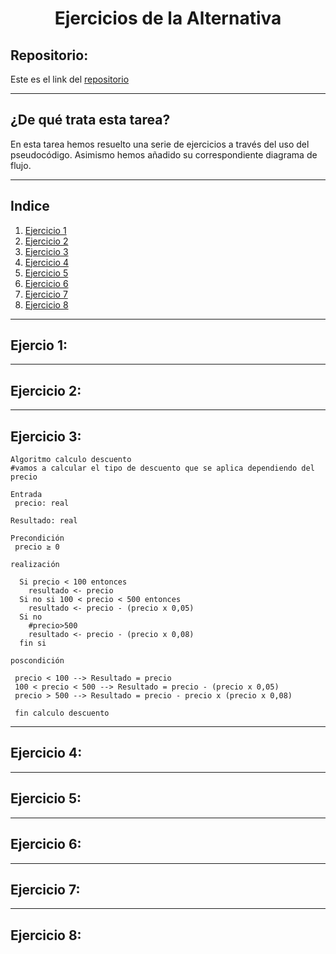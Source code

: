 <h1 align="center">	Ejercicios  de la Alternativa</h1>

<h2>Repositorio:</h2>

Este es el link del [repositorio](https://github.com/albabernal03/Alternativa-ejercicios-/blob/main/README.md)

***
<h2>¿De qué trata esta tarea?</h2>

En esta tarea hemos resuelto una serie de ejercicios a través del uso del pseudocódigo. Asimismo hemos añadido su correspondiente diagrama de flujo.
***

## Indice
1. [Ejercicio 1](#id1)
2. [Ejercicio 2](#id2)
3. [Ejercicio 3](#id3)
4. [Ejercicio 4](#id4)
5. [Ejercicio 5](#id5)
6. [Ejercicio 6](#id6)
7. [Ejercicio 7](#id7)
8. [Ejercicio 8](#id8)

***

## Ejercio 1:<a name="id1"></a>
***


## Ejercicio 2:<a name="id2"></a>
***


## Ejercicio 3:<a name="id3"></a>

```
Algoritmo calculo descuento
#vamos a calcular el tipo de descuento que se aplica dependiendo del precio

Entrada
 precio: real 

Resultado: real

Precondición 
 precio ≥ 0

realización

  Si precio < 100 entonces
    resultado <- precio
  Si no si 100 < precio < 500 entonces
    resultado <- precio - (precio x 0,05)
  Si no
    #precio>500
    resultado <- precio - (precio x 0,08)
  fin si
  
poscondición

 precio < 100 --> Resultado = precio
 100 < precio < 500 --> Resultado = precio - (precio x 0,05)
 precio > 500 --> Resultado = precio - precio x (precio x 0,08)

 fin calculo descuento
 ``` 
 ***

## Ejercicio 4:<a name="id4"></a>
***

## Ejercicio 5:<a name="id5"></a>
***

## Ejercicio 6:<a name="id6"></a>
***

## Ejercicio 7:<a name="id7"></a>
***

## Ejercicio 8:<a name="id8"></a>




